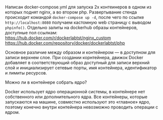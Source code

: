 Написан docker-compose.yml  для запуска 2х контеинеров в одном из которых поднят nginx, а во втором php. Развертывание стенда происходит командой 
`docker-compose up -d`, после чего по ссылке `http://localhost:8080` получаем кастомную web страницу c выводом `phpinfo()`. Отдельно залиты на dockerhub образы контейнеров, доступные пол ссылкам: <br/>
https://hub.docker.com/r/dockerlabtst/nginx_custom     
https://hub.docker.com/repository/docker/dockerlabtst/php

Основное различие между образом и контейнером — в доступном для записи верхнем слое. При создании корнтейнера, движок Docker добавляет в соответствующий образ доступный для записи верхний слой и инициализирует сетевые порты, имя контейнера, идентификатор и лимиты ресурсов.

Можно ли в контейнере собрать ядро?

Docker использует ядро операционной системы, в контейнере нет собственного или дополнительного ядра. Все контейнеры, которые запускаются на машине, совместно используют это «главное» ядро, поэтому конечно внутри контейнера невозможно проводить операции с ядром.
